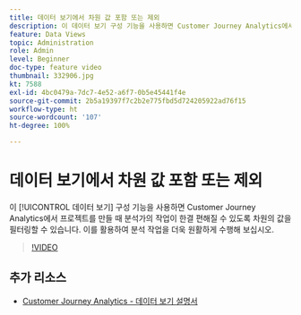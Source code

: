```yaml
---
title: 데이터 보기에서 차원 값 포함 또는 제외
description: 이 데이터 보기 구성 기능을 사용하면 Customer Journey Analytics에서 프로젝트를 만들 때 분석가의 작업이 한결 편해질 수 있도록 차원의 값을 필터링할 수 있습니다. 이를 활용하여 분석 작업을 더욱 원활하게 수행해 보십시오.
feature: Data Views
topic: Administration
role: Admin
level: Beginner
doc-type: feature video
thumbnail: 332906.jpg
kt: 7588
exl-id: 4bc0479a-7dc7-4e52-a6f7-0b5e45441f4e
source-git-commit: 2b5a19397f7c2b2e775fbd5d724205922ad76f15
workflow-type: ht
source-wordcount: '107'
ht-degree: 100%

---
```


# 데이터 보기에서 차원 값 포함 또는 제외

이 [!UICONTROL 데이터 보기] 구성 기능을 사용하면 Customer Journey Analytics에서 프로젝트를 만들 때 분석가의 작업이 한결 편해질 수 있도록 차원의 값을 필터링할 수 있습니다. 이를 활용하여 분석 작업을 더욱 원활하게 수행해 보십시오.

>[!VIDEO](https://video.tv.adobe.com/v/332906/?quality=12&learn=on)

## 추가 리소스

* [Customer Journey Analytics - 데이터 보기 설명서](https://experienceleague.adobe.com/docs/analytics-platform/using/cja-dataviews/create-dataview.html)
